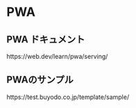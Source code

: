# PWA

<h2>PWA ドキュメント</h2>
<p>https://web.dev/learn/pwa/serving/</p>

<h2>PWAのサンプル</h2>
<p>https://test.buyodo.co.jp/template/sample/</p>

